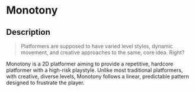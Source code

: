 # Monotony
## Description
> Platformers are supposed to have varied level styles, dynamic movement, and creative approaches to the same, core idea. Right?

Monotony is a 2D platformer aiming to provide a repetitive, hardcore platformer with a high-risk playstyle. Unlike most traditional platformers, with creative, diverse levels, Monotony follows a linear, predictable pattern designed to frustrate the player.

##
